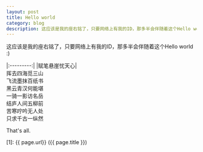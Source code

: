 ```yaml
---
layout: post
title: Hello world
category: blog
description: 这应该是我的座右铭了，只要网络上有我的ID，那多半会伴随着这个Hello world :)
---
```


这应该是我的座右铭了，只要网络上有我的ID，那多半会伴随着这个Hello world :)

|:---------:|
|赋笔悬崖忧天心|  
挥去四海觅三山  
飞流墨抹百纸书  
黑云青汉何能堪  
一骑一影访名岳  
结庐人间五柳前  
苦寒咛吟无人处  
只求千古一纵然  

That's all.

[Shy07]:    http://git.shy07.com  "Shy07"
[1]:    {{ page.url}}  ({{ page.title }})
